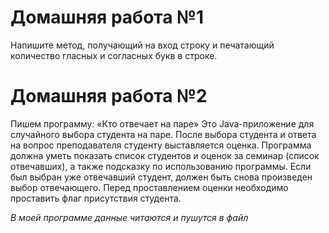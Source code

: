 # Домашняя работа №1
Напишите метод, получающий на вход строку и печатающий количество гласных и согласных букв в строке.
# Домашняя работа №2
Пишем программу: «Кто отвечает на паре»
Это Java-приложение для случайного выбора студента на паре. После выбора студента и ответа на вопрос преподавателя студенту выставляется оценка.
Программа должна уметь показать список студентов и оценок за семинар (список отвечавших), а также подсказку по использованию программы. Если был выбран уже отвечавший студент, должен быть снова произведен выбор отвечающего. 
Перед проставлением оценки необходимо проставить флаг присутствия студента.

*В моей программе данные читаются и пушутся в файл*
